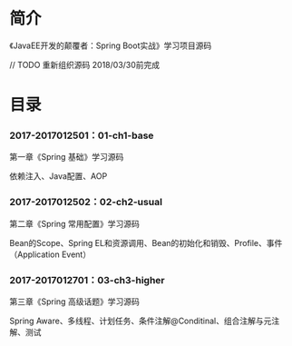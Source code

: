 # 简介 

《JavaEE开发的颠覆者：Spring Boot实战》学习项目源码

// TODO 重新组织源码 2018/03/30前完成

# 目录 

### 2017-2017012501：01-ch1-base<br>
第一章《Spring 基础》学习源码
<p>
依赖注入、Java配置、AOP
</p>

### 2017-2017012502：02-ch2-usual<br>
第二章《Spring 常用配置》学习源码
<p>
Bean的Scope、Spring EL和资源调用、Bean的初始化和销毁、Profile、事件（Application Event）
</p>

### 2017-2017012701：03-ch3-higher<br>
第三章《Spring 高级话题》学习源码
<p>
Spring Aware、多线程、计划任务、条件注解@Conditinal、组合注解与元注解、测试
</p>

